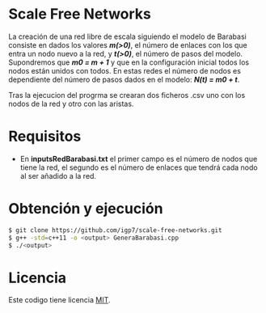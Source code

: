 # Scale Free Networks
La creación de una red libre de escala siguiendo el modelo de Barabasi consiste en dados los valores _**m(>0)**_, el número de enlaces con los que entra un nodo nuevo a la red, y _**t(>0)**_, el número de pasos del modelo. Supondremos que _**m0 = m + 1**_ y que en la configuración inicial todos los nodos están unidos con todos. En estas redes el número de nodos es dependiente del número de pasos dados en el modelo: _**N(t) = m0 + t**_.

Tras la ejecucion del progrma se crearan dos ficheros .csv uno con los nodos de la red y otro con las aristas.

# Requisitos
- En __inputsRedBarabasi.txt__ el primer campo es el número de nodos que tiene la red, el segundo es el número de enlaces que tendrá cada nodo al ser añadido a la red.

# Obtención y ejecución
```sh
$ git clone https://github.com/igp7/scale-free-networks.git
$ g++ -std=c++11 -o <output> GeneraBarabasi.cpp
$ ./<output>
```

# Licencia
Este codigo tiene licencia [MIT](https://github.com/igp7/scale-free-networks/blob/master/LICENSE).
